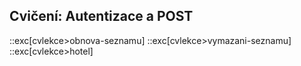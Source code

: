 ## Cvičení: Autentizace a POST

::exc[cvlekce>obnova-seznamu]
::exc[cvlekce>vymazani-seznamu]
::exc[cvlekce>hotel]
